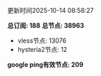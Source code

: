 更新时间2025-10-14 08:58:27

**总订阅: 188**
**总节点: 38963**
- vless节点: 13076
- hysteria2节点: 12

**google ping有效节点: 209**
